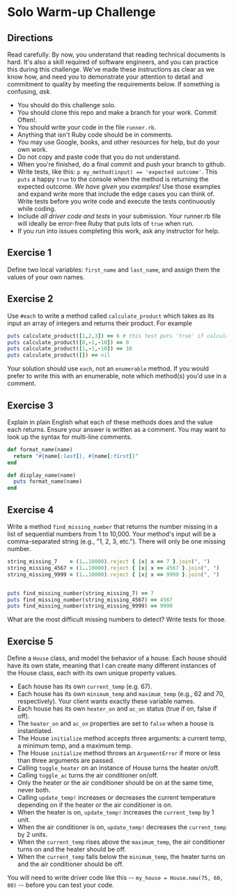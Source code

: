 # Solo Warm-up Challenge

## Directions
Read carefully. By now, you understand that reading technical documents is hard. It's also a skill required of software engineers, and you can practice this during this challenge. We've made these instructions as clear as we know how, and need you to demonstrate your attention to detail and commitment to quality by meeting the requirements below. If something is confusing, *ask*. 

  - You should do this challenge solo.
  - You should clone this repo and make a branch for your work. Commit Often!.
  - You should write your code in the file `runner.rb`.
  - Anything that isn't Ruby code should be in comments.
  - You may use Google, books, and other resources for help, but do your own work.
  - Do not copy and paste code that you do not understand.
  - When you're finished, do a final commit and push your branch to github.
  - Write tests, like this: `p my_method(input) == 'expected outcome'`. This `puts` a happy `true` to the console when the method is returning the expected outcome. *We have given you examples!* Use those examples and expand write more that include the edge cases you can think of. Write tests before you write code and execute the tests continuously while coding.
  - Include *all driver code and tests* in your submission. Your runner.rb file will ideally be error-free Ruby that puts lots of `true` when run.
  - If you run into issues completing this work, ask any instructor for help.

## Exercise 1

Define two local variables: `first_name` and `last_name`, and assign them the values of your own names.

## Exercise 2

Use `#each` to write a method called `calculate_product` which takes as its input an array of integers and returns their product.  For example

```ruby
puts calculate_product([1,2,3]) == 6 # this test puts 'true' if calculate_product([1,2,3]) returns the correct value of 6
puts calculate_product([0,-1,-10]) == 0 
puts calculate_product([1,-1,-10]) == 10 
puts calculate_product([]) == nil
```
Your solution should use `each`, not an `enumerable` method. If you would prefer to write this with an enumerable, note which method(s) you'd use in a comment. 

## Exercise 3

Explain in plain English what each of these methods does and the value each returns.  Ensure your answer is written as a comment. You may want to look up the syntax for multi-line comments. 

```ruby
def format_name(name)
  return "#{name[:last]}, #{name[:first]}"
end

def display_name(name)
  puts format_name(name)
end
```

## Exercise 4

Write a method `find_missing_number` that returns the number missing in a list of sequential numbers from 1 to 10,000.  Your method's input will be a comma-separated string (e.g., "1, 2, 3, etc.").  There will only be one missing number.

```ruby
string_missing_7    = (1..10000).reject { |x| x == 7 }.join(", ")
string_missing_4567 = (1..10000).reject { |x| x == 4567 }.join(", ")
string_missing_9999 = (1..10000).reject { |x| x == 9999 }.join(", ")


puts find_missing_number(string_missing_7) == 7         
puts find_missing_number(string_missing_4567) == 4567
puts find_missing_number(string_missing_9999) == 9999
```
What are the most difficult missing numbers to detect? Write tests for those.

## Exercise 5

Define a `House` class, and model the behavior of a house.  Each house should have its own state, meaning that I can create many different instances of the House class, each with its own unique property values.

  * Each house has its own `current_temp` (e.g. 67).
  * Each house has its own `minimum_temp` and `maximum_temp` (e.g., 62 and 70, respectively). Your client wants exactly these variable names. 
  * Each house has its own `heater_on` and `ac_on` status (true if on, false if off).
  * The `heater_on` and `ac_on` properties are set to `false` when a house is instantiated.
  * The House `initialize` method accepts three arguments: a current temp, a minimum temp, and a maximum temp.
  * The House `initialize` method throws an `ArgumentError` if more or less than three arguments are passed.
  * Calling `toggle_heater` on an instance of House turns the heater on/off.
  * Calling `toggle_ac` turns the air conditioner on/off.
  * Only the heater or the air conditioner should be on at the same time, never both.
  * Calling `update_temp!` increases or decreases the current temperature depending on if the heater or the air conditioner is on.
  * When the heater is on, `update_temp!` increases the `current_temp` by 1 unit.
  * When the air conditioner is on, `update_temp!` decreases the `current_temp` by 2 units.
  * When the `current_temp` rises above the `maximum_temp`, the air conditioner turns on and the heater should be off.
  * When the `current_temp` falls below the `minimum_temp`, the heater turns on and the air conditioner should be off.
  
You will need to write driver code like this -- `my_house = House.new(75, 60, 80)` -- before you can test your code.